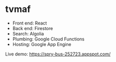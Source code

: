 tvmaf
=====

- Front end: React
- Back end: Firestore
- Search: Algolia
- Plumbing: Google Cloud Functions
- Hosting: Google App Engine

Live demo: https://spry-bus-252723.appspot.com/